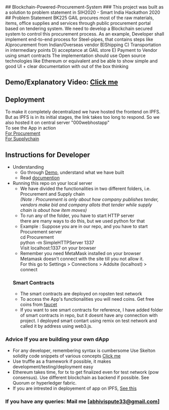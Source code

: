 <meta name="google-site-verification" content="E7ki6XY26kFYs5KAuzG9WcIqN8CobP_ANAYMhqeyAe0" />
## Blockchain-Powered-Procurement-System
### This project was built as a solution to problem statement in SIH2020 - Smart India Hackathon 2020
## Problem Statement BK225
GAIL procures most of the raw materials, items, office supplies and services through public procurement portal based on tendering system. We need to develop a Blockchain secured system to control this procurement process. 
As an example, 
Developer shall implement end-to-end process for Steel-pipes, that contains steps like 
A)procurement from Indian/Overseas vendor B)Shipping C) Transportation in intermediary points D) acceptance at GAIL store E) Payment to Vendor using smart contracts 
The implementation should use Open source technologies like Ethereum or equivalent and be able to show simple and good UI + clear documentation with out of the box thinking

## Demo/Explanatory Video: [Click me](https://www.youtube.com/watch?v=1Y5eyY-KKVw) 
## Deployment
To make it completely decentralized we have hosted the frontend on IPFS.
But as IPFS is in its initial stages, the link takes too long to respond.
So we also hosted it on central server "000webhostapp"<br />
To see the App in action <br />
[For Procurement](https://sihvisionhome.000webhostapp.com) <br />
[For Supplychain](https://sihteamvision.000webhostapp.com/) <br />
## Instructions for Developer
* Understanding
  * Go through [Demo](https://www.youtube.com/watch?v=1Y5eyY-KKVw), understand what we have built 
  * Read [documention](https://github.com/abhishekvispute/Blockchain-Powered-Procurement-System/blob/master/Documentation.pdf)
* Running this repo on your local server
  * We have divided the functionalities in two different folders, i.e. Procurement and Supply chain<br />
    *(Note : Procurement is only about how company publishes tender, vendors make bid and company allots that tender while supply chain is about  how item moves)* 
  * To run any of the folder, you have to start HTTP server<br />
  there are many ways to do this, but we used python for that
  * Example :
  Suppose you are in our repo, and you have to start Procurement server<br />
  cd Procurement<br />
  python -m SimpleHTTPServer 1337<br />
  Visit localhost:1337 on your browser
  * Remember you need MetaMask installed on your browser<br />
  Metamask doesn't connect with the site till you not allow it.<br />
  For this go to Settings > Connections > Addsite (localhost) > connect <br />
  ### Smart Contracts
  * The smart contracts are deployed on ropsten test network
  * To access the App's functionalities you will need coins. Get free coins from [faucet](https://faucet.ropsten.be/)
  * If you want to see smart contracts for reference, I have added folder of smart contracts in repo, but it doesnt have any connection with project. I deployed smart contart using remix on test network and called it by address using web3.js.
 ### Advice If you are building your own dApp
 *  For any developer, remembering syntax is cumbersome Use Skelton solidity code snippets of various concepts [Click me](https://github.com/abhishekvispute/SolidityCodeSnippets)
 * Use truffle as a framework if possible, it makes development/testing/deployment easy
 * Ethereum takes time, for tx to get finalized even for test network (pow consensus). Use different blockchain as backend if possible.
 See Quorum or  hyperledger fabric.
 * If you are intrested in deployement of app on IPFS, [See this](https://medium.com/ethereum-developers/the-ultimate-end-to-end-tutorial-to-create-and-deploy-a-fully-descentralized-dapp-in-ethereum-18f0cf6d7e0e)

 ### If you have any queries: Mail me [abhivispute33@gmail.com]
